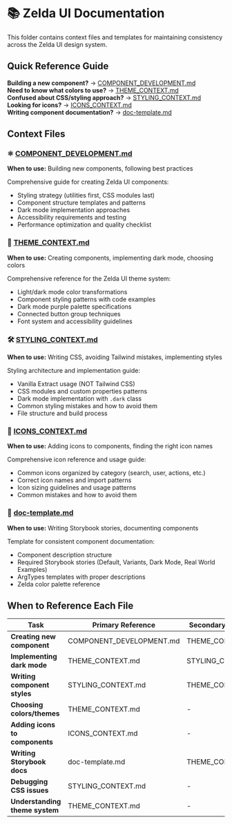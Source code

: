# 📚 Zelda UI Documentation

This folder contains context files and templates for maintaining consistency across the Zelda UI design system.

## Quick Reference Guide

**Building a new component?** → [COMPONENT_DEVELOPMENT.md](./COMPONENT_DEVELOPMENT.md)  
**Need to know what colors to use?** → [THEME_CONTEXT.md](./THEME_CONTEXT.md)  
**Confused about CSS/styling approach?** → [STYLING_CONTEXT.md](./STYLING_CONTEXT.md)  
**Looking for icons?** → [ICONS_CONTEXT.md](./ICONS_CONTEXT.md)  
**Writing component documentation?** → [doc-template.md](./doc-template.md)

## Context Files

### ⚛️ [COMPONENT_DEVELOPMENT.md](./COMPONENT_DEVELOPMENT.md)
**When to use:** Building new components, following best practices

Comprehensive guide for creating Zelda UI components:
- Styling strategy (utilities first, CSS modules last)
- Component structure templates and patterns
- Dark mode implementation approaches
- Accessibility requirements and testing
- Performance optimization and quality checklist

### 🎨 [THEME_CONTEXT.md](./THEME_CONTEXT.md)
**When to use:** Creating components, implementing dark mode, choosing colors

Comprehensive reference for the Zelda UI theme system:
- Light/dark mode color transformations
- Component styling patterns with code examples
- Dark mode purple palette specifications
- Connected button group techniques
- Font system and accessibility guidelines

### 🛠️ [STYLING_CONTEXT.md](./STYLING_CONTEXT.md)
**When to use:** Writing CSS, avoiding Tailwind mistakes, implementing styles

Styling architecture and implementation guide:
- Vanilla Extract usage (NOT Tailwind CSS)
- CSS modules and custom properties patterns
- Dark mode implementation with `.dark` class
- Common styling mistakes and how to avoid them
- File structure and build process

### 🎯 [ICONS_CONTEXT.md](./ICONS_CONTEXT.md)
**When to use:** Adding icons to components, finding the right icon names

Comprehensive icon reference and usage guide:
- Common icons organized by category (search, user, actions, etc.)
- Correct icon names and import patterns
- Icon sizing guidelines and usage patterns
- Common mistakes and how to avoid them

### 📝 [doc-template.md](./doc-template.md)
**When to use:** Writing Storybook stories, documenting components

Template for consistent component documentation:
- Component description structure
- Required Storybook stories (Default, Variants, Dark Mode, Real World Examples)
- ArgTypes templates with proper descriptions
- Zelda color palette reference

## When to Reference Each File

| Task | Primary Reference | Secondary Reference |
|------|------------------|--------------------|
| **Creating new component** | COMPONENT_DEVELOPMENT.md | THEME_CONTEXT.md |
| **Implementing dark mode** | THEME_CONTEXT.md | STYLING_CONTEXT.md |
| **Writing component styles** | STYLING_CONTEXT.md | THEME_CONTEXT.md |
| **Choosing colors/themes** | THEME_CONTEXT.md | - |
| **Adding icons to components** | ICONS_CONTEXT.md | - |
| **Writing Storybook docs** | doc-template.md | THEME_CONTEXT.md |
| **Debugging CSS issues** | STYLING_CONTEXT.md | - |
| **Understanding theme system** | THEME_CONTEXT.md | - |